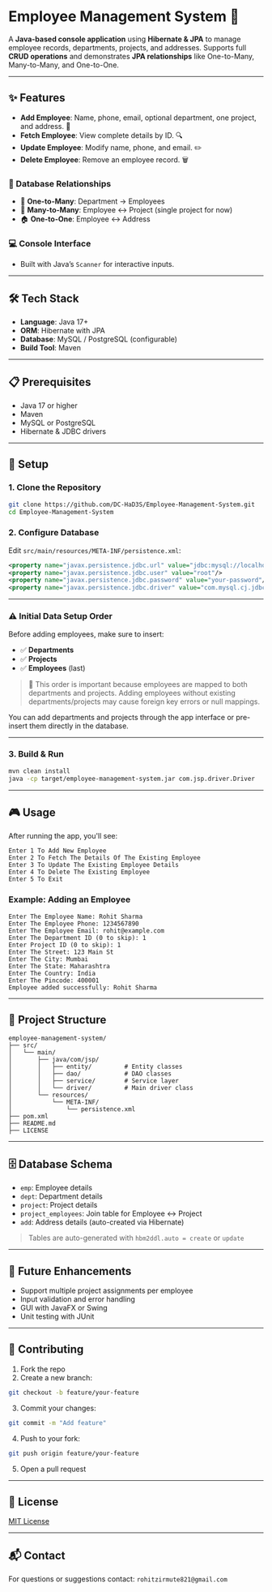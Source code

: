 
# Employee Management System 🚀

A **Java-based console application** using **Hibernate & JPA** to manage employee records, departments, projects, and addresses. Supports full **CRUD operations** and demonstrates **JPA relationships** like One-to-Many, Many-to-Many, and One-to-One.

---

## ✨ Features

- **Add Employee**: Name, phone, email, optional department, one project, and address. 📝  
- **Fetch Employee**: View complete details by ID. 🔍  
- **Update Employee**: Modify name, phone, and email. ✏️  
- **Delete Employee**: Remove an employee record. 🗑️  

### 🧩 Database Relationships

- 🏢 **One-to-Many**: Department → Employees  
- 🔗 **Many-to-Many**: Employee ↔ Project (single project for now)  
- 🏠 **One-to-One**: Employee ↔ Address  

### 💻 Console Interface

- Built with Java’s `Scanner` for interactive inputs.

---

## 🛠️ Tech Stack

- **Language**: Java 17+  
- **ORM**: Hibernate with JPA  
- **Database**: MySQL / PostgreSQL (configurable)  
- **Build Tool**: Maven  

---

## 📋 Prerequisites

- Java 17 or higher  
- Maven  
- MySQL or PostgreSQL  
- Hibernate & JDBC drivers  

---

## 🚀 Setup

### 1. Clone the Repository

```bash
git clone https://github.com/DC-HaD3S/Employee-Management-System.git
cd Employee-Management-System
````

### 2. Configure Database

Edit `src/main/resources/META-INF/persistence.xml`:

```xml
<property name="javax.persistence.jdbc.url" value="jdbc:mysql://localhost:3306/employee_db"/>
<property name="javax.persistence.jdbc.user" value="root"/>
<property name="javax.persistence.jdbc.password" value="your-password"/>
<property name="javax.persistence.jdbc.driver" value="com.mysql.cj.jdbc.Driver"/>
```

---

### ⚠️ Initial Data Setup Order

Before adding employees, make sure to insert:

* ✅ **Departments**
* ✅ **Projects**
* ✅ **Employees** (last)

> 🔁 This order is important because employees are mapped to both departments and projects.
> Adding employees without existing departments/projects may cause foreign key errors or null mappings.

You can add departments and projects through the app interface or pre-insert them directly in the database.

---

### 3. Build & Run

```bash
mvn clean install
java -cp target/employee-management-system.jar com.jsp.driver.Driver
```

---

## 🎮 Usage

After running the app, you'll see:

```text
Enter 1 To Add New Employee  
Enter 2 To Fetch The Details Of The Existing Employee  
Enter 3 To Update The Existing Employee Details  
Enter 4 To Delete The Existing Employee  
Enter 5 To Exit  
```

### Example: Adding an Employee

```
Enter The Employee Name: Rohit Sharma  
Enter The Employee Phone: 1234567890  
Enter The Employee Email: rohit@example.com  
Enter The Department ID (0 to skip): 1  
Enter Project ID (0 to skip): 1  
Enter The Street: 123 Main St  
Enter The City: Mumbai  
Enter The State: Maharashtra  
Enter The Country: India  
Enter The Pincode: 400001  
Employee added successfully: Rohit Sharma
```

---

## 📂 Project Structure

```
employee-management-system/
├── src/
│   └── main/
│       ├── java/com/jsp/
│       │   ├── entity/         # Entity classes
│       │   ├── dao/            # DAO classes
│       │   ├── service/        # Service layer
│       │   └── driver/         # Main driver class
│       └── resources/
│           └── META-INF/
│               └── persistence.xml
├── pom.xml
├── README.md
├── LICENSE
```

---

## 🗄️ Database Schema

* `emp`: Employee details
* `dept`: Department details
* `project`: Project details
* `project_employees`: Join table for Employee ↔ Project
* `add`: Address details (auto-created via Hibernate)

> Tables are auto-generated with `hbm2ddl.auto = create` or `update`

---

## 🌟 Future Enhancements

* Support multiple project assignments per employee
* Input validation and error handling
* GUI with JavaFX or Swing
* Unit testing with JUnit

---

## 🤝 Contributing

1. Fork the repo
2. Create a new branch:

```bash
git checkout -b feature/your-feature
```

3. Commit your changes:

```bash
git commit -m "Add feature"
```

4. Push to your fork:

```bash
git push origin feature/your-feature
```

5. Open a pull request

---

## 📜 License

[MIT License](LICENSE)

---

## 📬 Contact

For questions or suggestions contact: `rohitzirmute821@gmail.com`


